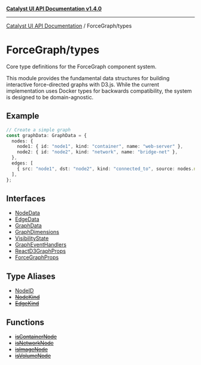 [**Catalyst UI API Documentation v1.4.0**](../../README.md)

---

[Catalyst UI API Documentation](../../README.md) / ForceGraph/types

# ForceGraph/types

Core type definitions for the ForceGraph component system.

This module provides the fundamental data structures for building interactive
force-directed graphs with D3.js. While the current implementation uses Docker
types for backwards compatibility, the system is designed to be domain-agnostic.

## Example

```typescript
// Create a simple graph
const graphData: GraphData = {
  nodes: {
    node1: { id: "node1", kind: "container", name: "web-server" },
    node2: { id: "node2", kind: "network", name: "bridge-net" },
  },
  edges: [
    { src: "node1", dst: "node2", kind: "connected_to", source: nodes.node1, target: nodes.node2 },
  ],
};
```

## Interfaces

- [NodeData](interfaces/NodeData.md)
- [EdgeData](interfaces/EdgeData.md)
- [GraphData](interfaces/GraphData.md)
- [GraphDimensions](interfaces/GraphDimensions.md)
- [VisibilityState](interfaces/VisibilityState.md)
- [GraphEventHandlers](interfaces/GraphEventHandlers.md)
- [ReactD3GraphProps](interfaces/ReactD3GraphProps.md)
- [ForceGraphProps](interfaces/ForceGraphProps.md)

## Type Aliases

- [NodeID](type-aliases/NodeID.md)
- [~~NodeKind~~](type-aliases/NodeKind.md)
- [~~EdgeKind~~](type-aliases/EdgeKind.md)

## Functions

- [~~isContainerNode~~](functions/isContainerNode.md)
- [~~isNetworkNode~~](functions/isNetworkNode.md)
- [~~isImageNode~~](functions/isImageNode.md)
- [~~isVolumeNode~~](functions/isVolumeNode.md)
